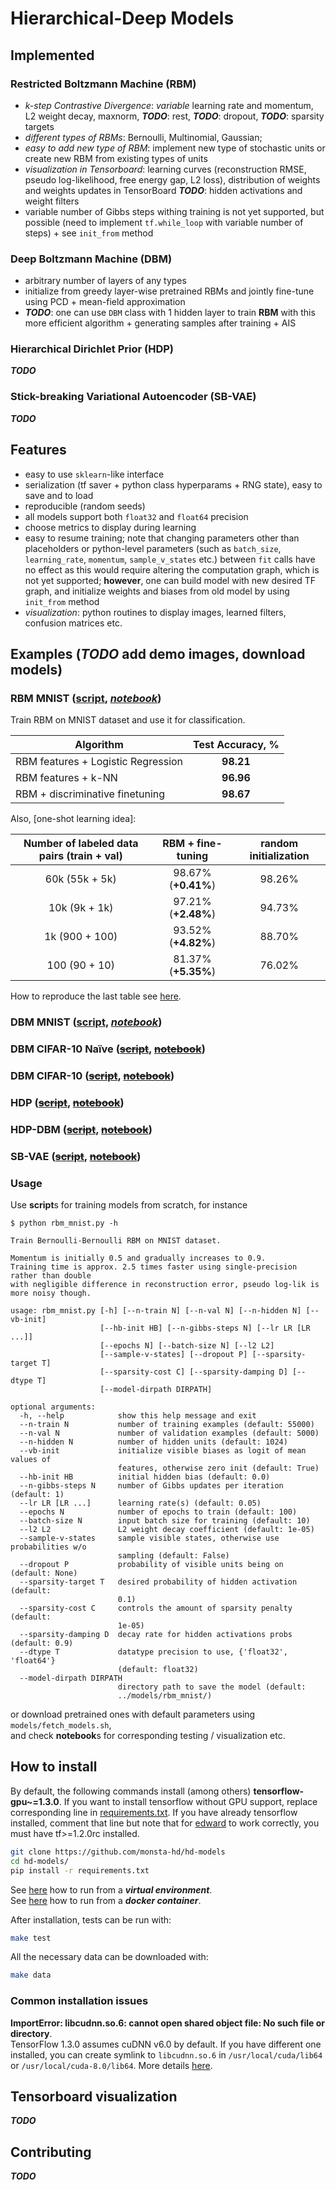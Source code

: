 # Hierarchical-Deep Models

## Implemented
### Restricted Boltzmann Machine (RBM)
* *k-step Contrastive Divergence*: *variable* learning rate and momentum, L2 weight decay, maxnorm, ***TODO***: rest, ***TODO***: dropout, ***TODO***: sparsity targets
* *different types of RBMs*: Bernoulli, Multinomial, Gaussian;
* *easy to add new type of RBM*: implement new type of stochastic units or create new RBM from existing types of units
* *visualization in Tensorboard*: learning curves (reconstruction RMSE, pseudo log-likelihood, free energy gap, L2 loss), distribution of weights and weights updates in TensorBoard ***TODO***: hidden activations and weight filters
* variable number of Gibbs steps withing training is not yet supported, but possible (need to implement `tf.while_loop` with variable number of steps) + see `init_from` method

### Deep Boltzmann Machine (DBM)
* arbitrary number of layers of any types
* initialize from greedy layer-wise pretrained RBMs and jointly fine-tune using PCD + mean-field approximation
* ***TODO***: one can use `DBM` class with 1 hidden layer to train **RBM** with this more efficient algorithm + generating samples after training + AIS

### Hierarchical Dirichlet Prior (HDP)
***TODO***

### Stick-breaking Variational Autoencoder (SB-VAE)
***TODO***

## Features
* easy to use `sklearn`-like interface
* serialization (tf saver + python class hyperparams + RNG state), easy to save and to load
* reproducible (random seeds)
* all models support both `float32` and `float64` precision
* choose metrics to display during learning
* easy to resume training; note that changing parameters other than placeholders or python-level parameters (such as `batch_size`, `learning_rate`, `momentum`, `sample_v_states` etc.) between `fit` calls have no effect as this would require altering the computation graph, which is not yet supported; **however**, one can build model with new desired TF graph, and initialize weights and biases from old model by using `init_from` method
* *visualization*: python routines to display images, learned filters, confusion matrices etc.

## Examples (***TODO*** add demo images, download models)
### RBM MNIST ([script](examples/rbm_mnist.py), *[notebook](notebooks/rbm_mnist.ipynb)*)
Train RBM on MNIST dataset and use it for classification.

| <div align="center">Algorithm</div> | Test Accuracy, % |
| :--- | :---: |
| RBM features + Logistic Regression | **98.21** |
| RBM features + k-NN | **96.96** |
| RBM + discriminative finetuning | **98.67** |

Also, [one-shot learning idea]:

| Number of labeled data pairs (train + val) | RBM + fine-tuning | random initialization |
| :---: | :---: | :---: |
| 60k (55k + 5k) | 98.67% (**+0.41%**) | 98.26% |
| 10k (9k + 1k) | 97.21% (**+2.48%**) | 94.73% |
| 1k (900 + 100) | 93.52% (**+4.82%**) | 88.70% |
| 100 (90 + 10) | 81.37% (**+5.35%**) | 76.02% |

How to reproduce the last table see [here](docs/rbm_discriminative.md).

### DBM MNIST ([script](examples/dbm_mnist.py), *[notebook](notebooks/dbm_mnist.ipynb)*)
### DBM CIFAR-10 Naïve (~~[script]()~~, ~~[notebook]()~~)
### DBM CIFAR-10 (~~[script]()~~, ~~[notebook]()~~)
### HDP (~~[script]()~~, ~~[notebook]()~~)
### HDP-DBM (~~[script]()~~, ~~[notebook]()~~)
### SB-VAE (~~[script]()~~, ~~[notebook]()~~)
### Usage
Use **script**s for training models from scratch, for instance
```
$ python rbm_mnist.py -h

Train Bernoulli-Bernoulli RBM on MNIST dataset.

Momentum is initially 0.5 and gradually increases to 0.9.
Training time is approx. 2.5 times faster using single-precision rather than double
with negligible difference in reconstruction error, pseudo log-lik is more noisy though.

usage: rbm_mnist.py [-h] [--n-train N] [--n-val N] [--n-hidden N] [--vb-init]
                    [--hb-init HB] [--n-gibbs-steps N] [--lr LR [LR ...]]
                    [--epochs N] [--batch-size N] [--l2 L2]
                    [--sample-v-states] [--dropout P] [--sparsity-target T]
                    [--sparsity-cost C] [--sparsity-damping D] [--dtype T]
                    [--model-dirpath DIRPATH]

optional arguments:
  -h, --help            show this help message and exit
  --n-train N           number of training examples (default: 55000)
  --n-val N             number of validation examples (default: 5000)
  --n-hidden N          number of hidden units (default: 1024)
  --vb-init             initialize visible biases as logit of mean values of
                        features, otherwise zero init (default: True)
  --hb-init HB          initial hidden bias (default: 0.0)
  --n-gibbs-steps N     number of Gibbs updates per iteration (default: 1)
  --lr LR [LR ...]      learning rate(s) (default: 0.05)
  --epochs N            number of epochs to train (default: 100)
  --batch-size N        input batch size for training (default: 10)
  --l2 L2               L2 weight decay coefficient (default: 1e-05)
  --sample-v-states     sample visible states, otherwise use probabilities w/o
                        sampling (default: False)
  --dropout P           probability of visible units being on (default: None)
  --sparsity-target T   desired probability of hidden activation (default:
                        0.1)
  --sparsity-cost C     controls the amount of sparsity penalty (default:
                        1e-05)
  --sparsity-damping D  decay rate for hidden activations probs (default: 0.9)
  --dtype T             datatype precision to use, {'float32', 'float64'}
                        (default: float32)
  --model-dirpath DIRPATH
                        directory path to save the model (default:
                        ../models/rbm_mnist/)
```
or download pretrained ones with default parameters using `models/fetch_models.sh`, 
</br>
and check **notebook**s for corresponding testing / visualization etc.

## How to install
By default, the following commands install (among others) **tensorflow-gpu~=1.3.0**. If you want to install tensorflow without GPU support, replace corresponding line in [requirements.txt](requirements.txt). If you have already tensorflow installed, comment that line but note that for [edward](http://edwardlib.org/) to work correctly, you must have tf>=1.2.0rc installed.
```bash
git clone https://github.com/monsta-hd/hd-models
cd hd-models/
pip install -r requirements.txt
```
See [here](docs/virtualenv.md) how to run from a ***virtual environment***.
</br>
See [here](docs/docker.md) how to run from a ***docker container***.

After installation, tests can be run with:
```bash
make test
```
All the necessary data can be downloaded with:
```bash
make data
```
### Common installation issues
**ImportError: libcudnn.so.6: cannot open shared object file: No such file or directory**.<br/>
TensorFlow 1.3.0 assumes cuDNN v6.0 by default. If you have different one installed, you can create symlink to `libcudnn.so.6` in `/usr/local/cuda/lib64` or `/usr/local/cuda-8.0/lib64`. More details [here](https://stackoverflow.com/questions/42013316/after-building-tensorflow-from-source-seeing-libcudart-so-and-libcudnn-errors).

## Tensorboard visualization
***TODO***

## Contributing
***TODO***
